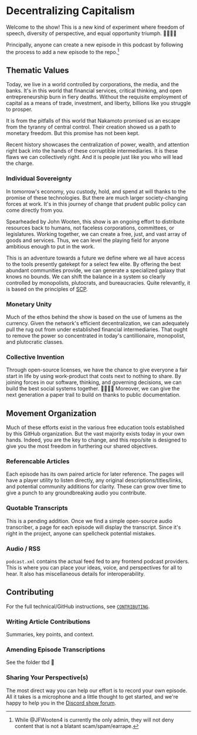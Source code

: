 # Decentralizing Capitalism

Welcome to the show! This is a new kind of experiment where freedom of speech, diversity of perspective, and equal opportunity triumph. 🫱🏻‍🫲🏾

Principally, anyone can create a new episode in this podcast by following the process to add a new episode to the repo.[^neg-n] 

[^neg-n]: While @JFWooten4 is currently the only admin, they will not deny content that is not a blatant scam/spam/earrape.

## Thematic Values

Today, we live in a world controlled by corporations, the media, and the banks. It's in this world that financial services, critical thinking, and open entrepreneurship burn in fiery deaths. Without the requisite employment of capital as a means of trade, investment, and liberty, billions like you struggle to prosper.

It is from the pitfalls of this world that Nakamoto promised us an escape from the tyranny of central control. Their creation showed us a path to monetary freedom. But this promise has not been kept.

Recent history showcases the centralization of power, wealth, and attention right back into the hands of these corruptible intermediaries. It is these flaws we can collectively right. And it is people just like you who will lead the charge.

### Individual Sovereignty

In tomorrow's economy, you custody, hold, and spend at will thanks to the promise of these technologies. But there are much larger society-changing forces at work. It's in this journey of change that prudent public policy can come directly from you.

Spearheaded by John Wooten, this show is an ongoing effort to distribute resources back to humans, not faceless corporations, committees, or legislatures. Working together, we can create a free, just, and vast array of goods and services. Thus, we can level the playing field for anyone ambitious enough to put in the work.

This is an adventure towards a future we define where we all have access to the tools presently gatekept for a select few elite. By offering the best abundant communities provide, we can generate a specialized galaxy that knows no bounds. We can shift the balance in a system so clearly controlled by monopolists, plutocrats, and bureaucracies. Quite relevantly, it is based on the principles of [SCP](https://www.youtube.com/watch?v=aU08km2xrz0&list=PLWUFvhKuc_5u1sQsz-FAmRgFf9HEhyqj-).

### Monetary Unity

Much of the ethos behind the show is based on the use of lumens as the currency. Given the network's efficient decentralization, we can adequately pull the rug out from under established financial intermediaries. That ought to remove the power so concentrated in today's cantillionaire, monopolist, and plutocratic classes.

### Collective Invention

Through open-source licenses, we have the chance to give everyone a fair start in life by using work-product that costs next to nothing to share. By joining forces in our software, thinking, and governing decisions, we can build the best social systems together. 🫱🏻‍🫲🏿 Moreover, we can give the next generation a paper trail to build on thanks to public documentation.

## Movement Organization

Much of these efforts exist in the various free education tools established by this GitHub organization. But the vast majority exists today in your own hands. Indeed, you are the key to change, and this repo/site is designed to give you the most freedom in furthering our shared objectives.

### Referencable Articles

Each episode has its own paired article for later reference. The pages will have a player utility to listen directly, any original descriptions/titles/links, and potential community additions for clarity. These can grow over time to give a punch to any groundbreaking audio you contribute.

### Quotable Transcripts

This is a pending addition. Once we find a simple open-source audio transcriber, a page for each episode will display the transcript. Since it's right in the project, anyone can spellcheck potential mistakes.

### Audio / RSS

`podcast.xml` contains the actual feed fed to any frontend podcast providers. This is where you can place your ideas, voice, and perspectives for all to hear. It also has miscellaneous details for interoperability.

## Contributing

For the full technical/GitHub instructions, see [`CONTRIBUTING`](/CONTRIBUTING.md).

### Writing Article Contributions

Summaries, key points, and context.

### Amending Episode Transcriptions

See the folder tbd 📖

### Sharing Your Perspective(s)

The most direct way you can help our effort is to record your own episode. All it takes is a microphone and a little thought to get started, and we're happy to help you in the [Discord show forum](https://discord.gg/4gca9VU4vs). 
